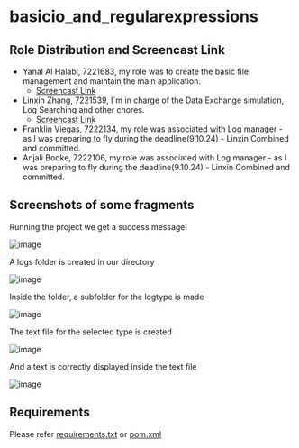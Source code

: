# basicio_and_regularexpressions

## Role Distribution and Screencast Link
<!-- TODO -->
- Yanal Al Halabi, 7221683, my role was to create the basic file management and maintain the main application.
  - [Screencast Link](https://drive.google.com/file/d/1G4m8ErQxRVD3iQjGR3B8emTbwOyRQvDt/view?usp=sharing)
- Linxin Zhang, 7221539, I`m in charge of the Data Exchange simulation, Log Searching and other chores.
  - [Screencast Link](https://drive.google.com/file/d/1yIeP5SPqK4Xw5AjyroBSRWHwUWUqFXUa/view?usp=sharing)
- Franklin Viegas, 7222134, my role was associated with Log manager - as I was preparing to fly during the deadline(9.10.24) - Linxin Combined and committed.
- Anjali Bodke, 7222106, my role was associated with Log manager - as I was preparing to fly during the deadline(9.10.24) - Linxin Combined and committed.

## Screenshots of some fragments
Running the project we get a success message!

![image](https://github.com/user-attachments/assets/fec4e9d2-af93-4152-aff2-413815fb50a6)

A logs folder is created in our directory

![image](https://github.com/user-attachments/assets/a77e69ba-48de-4995-91d2-f1d97e9766e2)

Inside the folder, a subfolder for the logtype is made

![image](https://github.com/user-attachments/assets/da5eb35f-a935-4fe9-a03f-b1d58b35863c)

The text file for the selected type is created

![image](https://github.com/user-attachments/assets/d8668a46-5a76-402a-9632-b3bbdd405ef9)

And a text is correctly displayed inside the text file

![image](https://github.com/user-attachments/assets/efa95d15-7f99-40cc-b83e-d33591ec6b2d)


## Requirements
Please refer [requirements.txt](./requirements.txt) or [pom.xml](./pom.xml)
